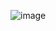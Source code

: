 ![image](https://github.com/PavelResh1/-github/assets/156797972/f7f6465e-426e-480e-b9ff-ac7b6d41daee)

